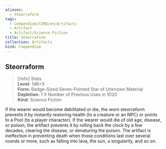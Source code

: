 ```yaml
---
aliases:
  - Steorraform
tags:
  - Compendium/CSRD/en/Artifacts
  - Artifact
  - Artifact/Science-Fiction
title: Steorraform
collection: Artifacts
kind: Compendium
---
```

## Steorraform  
>[!info] Stats  
> **Level:** 1d6+3  
> **Form:** Badge-Sized Seven-Pointed Star of Unknown Material  
> **Depletion:** 1 X Number of Previous Uses in 1D20  
> **Kind:** Science Fiction
  
If the wearer would become debilitated or die, the worn steorraform prevents it by instantly restoring health (to a creature or an NPC) or points to a Pool (to a player character). If the wearer would die of old age, disease, or poison, the artifact prevents it by rolling back the clock by a few decades, clearing the disease, or denaturing the poison. The artifact is ineffective in preventing death when those conditions last over several rounds or more, such as falling into lava, the sun, a singularity, and so on.